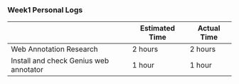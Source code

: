 ### Week1 Personal Logs
|               | Estimated Time| Actual Time   |
| ------------- | ------------- |----------------|
| Web Annotation Research  | 2 hours  | 2 hours|
| Install and check Genius web annotator  | 1 hour  | 1 hour| 
